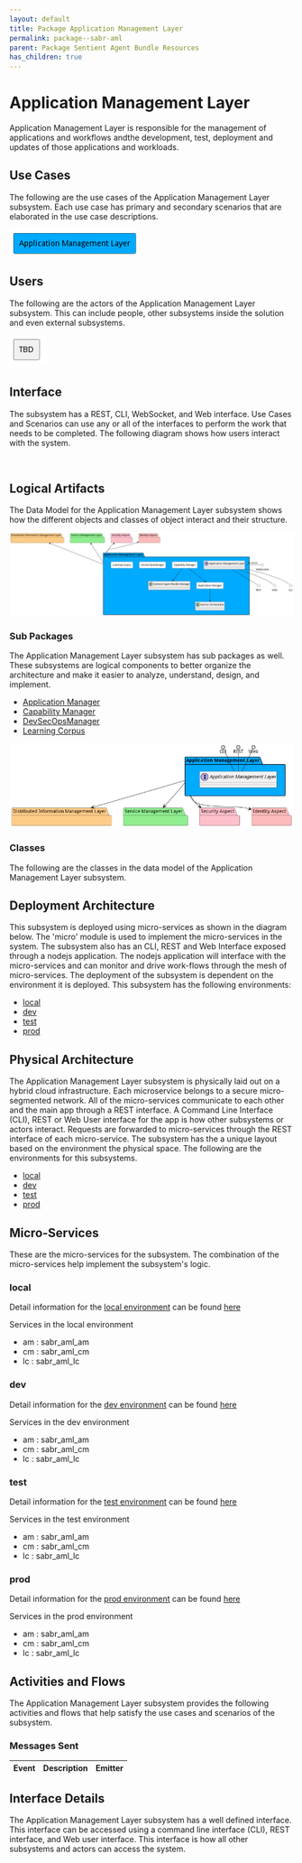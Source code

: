 ```yaml
---
layout: default
title: Package Application Management Layer
permalink: package--sabr-aml
parent: Package Sentient Agent Bundle Resources
has_children: true
---
```


# Application Management Layer

Application Management Layer is responsible for the management of applications and workflows andthe development, test, deployment and updates of those applications and workloads.



## Use Cases

The following are the use cases of the Application Management Layer subsystem. Each use case has primary and secondary scenarios
that are elaborated in the use case descriptions.



![UseCase Diagram](./usecases.png)

## Users

The following are the actors of the Application Management Layer subsystem. This can include people, other subsystems
inside the solution and even external subsystems.



![User Interaction](./userinteraction.png)

## Interface

The subsystem has a REST, CLI, WebSocket, and Web interface. Use Cases and Scenarios can use any or all
of the interfaces to perform the work that needs to be completed. The following  diagram shows how
users interact with the system.

![Scenario Mappings Diagram](./scenariomapping.png)



## Logical Artifacts

The Data Model for the  Application Management Layer subsystem shows how the different objects and classes of object interact
and their structure.

![Sub Package Diagram](./subpackage.png)

### Sub Packages

The Application Management Layer subsystem has sub packages as well. These subsystems are logical components to better
organize the architecture and make it easier to analyze, understand, design, and implement.

* [Application Manager](package--sabr-aml-am)
* [Capability Manager](package--sabr-aml-cm)
* [DevSecOpsManager](package--sabr-aml-dsom)
* [Learning Corpus](package--sabr-aml-lc)


![Logical Diagram](./logical.png)

### Classes

The following are the classes in the data model of the Application Management Layer subsystem.




## Deployment Architecture

This subsystem is deployed using micro-services as shown in the diagram below. The 'micro' module is
used to implement the micro-services in the system. The subsystem also has an CLI, REST and Web Interface
exposed through a nodejs application. The nodejs application will interface with the micro-services and
can monitor and drive work-flows through the mesh of micro-services. The deployment of the subsystem is
dependent on the environment it is deployed. This subsystem has the following environments:
* [local](environment--sabr-aml-local)
* [dev](environment--sabr-aml-dev)
* [test](environment--sabr-aml-test)
* [prod](environment--sabr-aml-prod)



## Physical Architecture

The Application Management Layer subsystem is physically laid out on a hybrid cloud infrastructure. Each microservice belongs
to a secure micro-segmented network. All of the micro-services communicate to each other and the main app through a
REST interface. A Command Line Interface (CLI), REST or Web User interface for the app is how other subsystems or actors
interact. Requests are forwarded to micro-services through the REST interface of each micro-service. The subsystem has
the a unique layout based on the environment the physical space. The following are the environments for this
subsystems.
* [local](environment--sabr-aml-local)
* [dev](environment--sabr-aml-dev)
* [test](environment--sabr-aml-test)
* [prod](environment--sabr-aml-prod)


## Micro-Services

These are the micro-services for the subsystem. The combination of the micro-services help implement
the subsystem's logic.


### local

Detail information for the [local environment](environment--sabr-aml-local)
can be found [here](environment--sabr-aml-local)

Services in the local environment

* am : sabr_aml_am
* cm : sabr_aml_cm
* lc : sabr_aml_lc


### dev

Detail information for the [dev environment](environment--sabr-aml-dev)
can be found [here](environment--sabr-aml-dev)

Services in the dev environment

* am : sabr_aml_am
* cm : sabr_aml_cm
* lc : sabr_aml_lc


### test

Detail information for the [test environment](environment--sabr-aml-test)
can be found [here](environment--sabr-aml-test)

Services in the test environment

* am : sabr_aml_am
* cm : sabr_aml_cm
* lc : sabr_aml_lc


### prod

Detail information for the [prod environment](environment--sabr-aml-prod)
can be found [here](environment--sabr-aml-prod)

Services in the prod environment

* am : sabr_aml_am
* cm : sabr_aml_cm
* lc : sabr_aml_lc


## Activities and Flows
The Application Management Layer subsystem provides the following activities and flows that help satisfy the use
cases and scenarios of the subsystem.




### Messages Sent

| Event | Description | Emitter |
|-------|-------------|---------|



## Interface Details
The Application Management Layer subsystem has a well defined interface. This interface can be accessed using a
command line interface (CLI), REST interface, and Web user interface. This interface is how all other
subsystems and actors can access the system.


